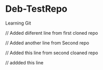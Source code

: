 # Deb-TestRepo
Learning Git

// Added diiferent line from first cloned repo

// Added another line from Second repo

// Added this line from second cloaned repo

// addded this line 


